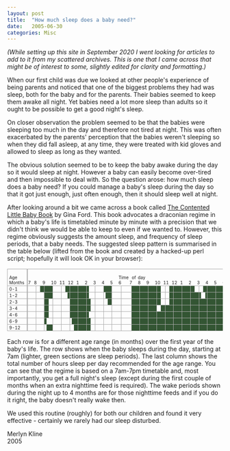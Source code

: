 ```yaml
---
layout: post
title:  "How much sleep does a baby need?"
date:   2005-06-30
categories: Misc
---
```

*(While setting up this site in September 2020 I went looking for articles to add to it from my scattered archives. This is one that I came across that might be of interest to some, slightly edited for clarity and formatting.)*

When our first child was due we looked at other people's experience of
	being parents and noticed that one of the biggest problems they had
	was sleep, both for the baby and for the parents. Their babies seemed to keep
	them awake all night. Yet babies need a lot more sleep than	adults so
	it ought to be possible to get a good night's sleep.

On closer observation the problem seemed to be that the babies were
	sleeping too much in the day and therefore not tired at night. This was
	often exacerbated by the parents' perception that the babies weren't
	sleeping so when they did fall asleep, at any time, they were treated
	with kid gloves and allowed to sleep as long as they wanted.

The obvious solution seemed to be to keep the baby awake during the day
	so it would sleep at night. However a baby can easily become over-tired
	and then impossible to deal with. So the question arose: how much sleep
	does a baby need? If you could manage a baby's sleep during the day so
	that it got just enough, just often enough, then it should sleep well at
	night.

After looking around a bit we came across a book called
	<a href="http://www.amazon.co.uk/exec/obidos/ASIN/0091882338">The Contented Little Baby Book</a> by Gina Ford.
	This book advocates a draconian regime in which a baby's life is timetabled
	minute by minute with a precision that we didn't think we would
	be able to keep to even if we wanted to. However, this regime obviously
	suggests the amount sleep, and frequency of sleep periods, that a baby
	needs. The suggested sleep pattern is summarised in the table below (lifted
	from the book and created by a hacked-up perl script; hopefully it will look OK
	in your browser):

<style>
	table.t-table {
		border: none;
	}

    .t-table .t-heading td {
        border-top: solid 1px #aaa;
        vertical-align: bottom;
    }

    .t-table td {
		border: none;
        font-size: 10px;
        border-bottom: solid 1px #aaa;
        padding: 1px;
    }

    .t-sleep {
        background: #353;
    }

    td.t-hour-end {
        border-right: 1px solid #aaa;
    }
</style>
<table class="t-table" cellpadding=0 cellspacing=0>
 <tr class="t-heading">
  <td style=" border-left: solid 1px #aaa;">&nbsp;Age<br>&nbsp;Months</td><td style=" border-right: solid 2px #aaa;">&nbsp;</td><td colspan=3>7</td><td colspan=4>8</td><td colspan=4>9</td><td colspan=4>10</td><td colspan=4>11</td><td colspan=4>12</td><td colspan=4>1</td><td colspan=4>2</td><td colspan=4>3</td><td colspan=4>4</td><td colspan=4>5</td><td colspan=4>Time<br>6</td><td colspan=4>&nbsp;&nbsp;of<br>7</td><td colspan=4>day<br>8</td><td colspan=4>9</td><td colspan=4>10</td><td colspan=4>11</td><td colspan=4>12</td><td colspan=4>1</td><td colspan=4>2</td><td colspan=4>3</td><td colspan=4>4</td><td colspan=4>5</td><td colspan=4>6</td><td style=" border-right: solid 2px #aaa;">7</td><td style="border-right: solid 1px #aaa;">&nbsp;Total<br>&nbsp;hours sleep&nbsp;</td>
 </tr>
 <tr>
  <td nowrap style=" border-left: solid 1px #aaa;">&nbsp;0-1&nbsp;</td><td style=" border-right: solid 2px #aaa;">&nbsp;</td><td >&nbsp;</td><td >&nbsp;</td><td >&nbsp;</td><td class="t-hour-end">&nbsp;</td><td >&nbsp;</td><td >&nbsp;</td><td class="t-sleep">&nbsp;</td><td class="t-sleep t-hour-end">&nbsp;</td><td class="t-sleep">&nbsp;</td><td class="t-sleep">&nbsp;</td><td class="t-sleep">&nbsp;</td><td class="t-sleep t-hour-end">&nbsp;</td><td >&nbsp;</td><td >&nbsp;</td><td >&nbsp;</td><td class="t-hour-end">&nbsp;</td><td >&nbsp;</td><td >&nbsp;</td><td class="t-sleep">&nbsp;</td><td class="t-sleep t-hour-end">&nbsp;</td><td class="t-sleep">&nbsp;</td><td class="t-sleep">&nbsp;</td><td class="t-sleep">&nbsp;</td><td class="t-sleep t-hour-end">&nbsp;</td><td class="t-sleep">&nbsp;</td><td class="t-sleep">&nbsp;</td><td class="t-sleep">&nbsp;</td><td class="t-sleep t-hour-end">&nbsp;</td><td class="t-sleep">&nbsp;</td><td >&nbsp;</td><td >&nbsp;</td><td class="t-hour-end">&nbsp;</td><td >&nbsp;</td><td >&nbsp;</td><td >&nbsp;</td><td class="t-hour-end">&nbsp;</td><td class="t-sleep">&nbsp;</td><td class="t-sleep">&nbsp;</td><td class="t-sleep">&nbsp;</td><td class="t-sleep t-hour-end">&nbsp;</td><td >&nbsp;</td><td >&nbsp;</td><td >&nbsp;</td><td class="t-hour-end">&nbsp;</td><td >&nbsp;</td><td >&nbsp;</td><td >&nbsp;</td><td class="t-hour-end">&nbsp;</td><td class="t-sleep">&nbsp;</td><td class="t-sleep">&nbsp;</td><td class="t-sleep">&nbsp;</td><td class="t-sleep t-hour-end">&nbsp;</td><td class="t-sleep">&nbsp;</td><td class="t-sleep">&nbsp;</td><td class="t-sleep">&nbsp;</td><td class="t-sleep t-hour-end">&nbsp;</td><td class="t-sleep">&nbsp;</td><td class="t-sleep">&nbsp;</td><td class="t-sleep">&nbsp;</td><td class="t-sleep t-hour-end">&nbsp;</td><td class="t-sleep">&nbsp;</td><td class="t-sleep">&nbsp;</td><td >&nbsp;</td><td class="t-hour-end">&nbsp;</td><td >&nbsp;</td><td >&nbsp;</td><td class="t-sleep">&nbsp;</td><td class="t-sleep t-hour-end">&nbsp;</td><td class="t-sleep">&nbsp;</td><td class="t-sleep">&nbsp;</td><td class="t-sleep">&nbsp;</td><td class="t-sleep t-hour-end">&nbsp;</td><td class="t-sleep">&nbsp;</td><td class="t-sleep">&nbsp;</td><td class="t-sleep">&nbsp;</td><td class="t-sleep t-hour-end">&nbsp;</td><td class="t-sleep">&nbsp;</td><td class="t-sleep">&nbsp;</td><td >&nbsp;</td><td class="t-hour-end">&nbsp;</td><td >&nbsp;</td><td >&nbsp;</td><td class="t-sleep">&nbsp;</td><td class="t-sleep t-hour-end">&nbsp;</td><td class="t-sleep">&nbsp;</td><td class="t-sleep">&nbsp;</td><td class="t-sleep">&nbsp;</td><td class="t-sleep t-hour-end">&nbsp;</td><td class="t-sleep">&nbsp;</td><td class="t-sleep">&nbsp;</td><td class="t-sleep">&nbsp;</td><td class="t-sleep t-hour-end">&nbsp;</td><td class="t-sleep">&nbsp;</td><td class="t-sleep">&nbsp;</td><td class="t-sleep">&nbsp;</td><td class="t-sleep t-hour-end">&nbsp;</td><td nowrap style="border-right: solid 1px #aaa; border-left: solid 2px #aaa;">&nbsp;15.5-16&nbsp;</td>
 </tr>
 <tr>
  <td nowrap style="border-left: solid 1px #aaa;">&nbsp;1-2&nbsp;</td><td style="border-right: solid 2px #aaa;">&nbsp;</td><td >&nbsp;</td><td >&nbsp;</td><td >&nbsp;</td><td class="t-hour-end">&nbsp;</td><td >&nbsp;</td><td >&nbsp;</td><td >&nbsp;</td><td class="t-hour-end">&nbsp;</td><td class="t-sleep">&nbsp;</td><td class="t-sleep">&nbsp;</td><td class="t-sleep">&nbsp;</td><td class="t-sleep t-hour-end">&nbsp;</td><td >&nbsp;</td><td >&nbsp;</td><td >&nbsp;</td><td class="t-hour-end">&nbsp;</td><td >&nbsp;</td><td >&nbsp;</td><td >&nbsp;</td><td class="t-sleep t-hour-end">&nbsp;</td><td class="t-sleep">&nbsp;</td><td class="t-sleep">&nbsp;</td><td class="t-sleep">&nbsp;</td><td class="t-sleep t-hour-end">&nbsp;</td><td class="t-sleep">&nbsp;</td><td class="t-sleep">&nbsp;</td><td class="t-sleep">&nbsp;</td><td class="t-sleep t-hour-end">&nbsp;</td><td class="t-sleep">&nbsp;</td><td >&nbsp;</td><td >&nbsp;</td><td class="t-hour-end">&nbsp;</td><td >&nbsp;</td><td >&nbsp;</td><td >&nbsp;</td><td class="t-hour-end">&nbsp;</td><td >&nbsp;</td><td class="t-sleep">&nbsp;</td><td class="t-sleep">&nbsp;</td><td class="t-sleep t-hour-end">&nbsp;</td><td >&nbsp;</td><td >&nbsp;</td><td >&nbsp;</td><td class="t-hour-end">&nbsp;</td><td >&nbsp;</td><td >&nbsp;</td><td >&nbsp;</td><td class="t-hour-end">&nbsp;</td><td class="t-sleep">&nbsp;</td><td class="t-sleep">&nbsp;</td><td class="t-sleep">&nbsp;</td><td class="t-sleep t-hour-end">&nbsp;</td><td class="t-sleep">&nbsp;</td><td class="t-sleep">&nbsp;</td><td class="t-sleep">&nbsp;</td><td class="t-sleep t-hour-end">&nbsp;</td><td class="t-sleep">&nbsp;</td><td class="t-sleep">&nbsp;</td><td class="t-sleep">&nbsp;</td><td class="t-sleep t-hour-end">&nbsp;</td><td class="t-sleep">&nbsp;</td><td class="t-sleep">&nbsp;</td><td >&nbsp;</td><td class="t-hour-end">&nbsp;</td><td >&nbsp;</td><td >&nbsp;</td><td class="t-sleep">&nbsp;</td><td class="t-sleep t-hour-end">&nbsp;</td><td class="t-sleep">&nbsp;</td><td class="t-sleep">&nbsp;</td><td class="t-sleep">&nbsp;</td><td class="t-sleep t-hour-end">&nbsp;</td><td class="t-sleep">&nbsp;</td><td class="t-sleep">&nbsp;</td><td class="t-sleep">&nbsp;</td><td class="t-sleep t-hour-end">&nbsp;</td><td class="t-sleep">&nbsp;</td><td class="t-sleep">&nbsp;</td><td class="t-sleep">&nbsp;</td><td class="t-sleep t-hour-end">&nbsp;</td><td class="t-sleep">&nbsp;</td><td >&nbsp;</td><td >&nbsp;</td><td class="t-sleep t-hour-end">&nbsp;</td><td class="t-sleep">&nbsp;</td><td class="t-sleep">&nbsp;</td><td class="t-sleep">&nbsp;</td><td class="t-sleep t-hour-end">&nbsp;</td><td class="t-sleep">&nbsp;</td><td class="t-sleep">&nbsp;</td><td class="t-sleep">&nbsp;</td><td class="t-sleep t-hour-end">&nbsp;</td><td class="t-sleep">&nbsp;</td><td class="t-sleep">&nbsp;</td><td class="t-sleep">&nbsp;</td><td class="t-sleep t-hour-end">&nbsp;</td><td nowrap style="border-right: solid 1px #aaa; border-left: solid 2px #aaa;">&nbsp;15&nbsp;</td>
 </tr>
 <tr>
  <td nowrap style="border-left: solid 1px #aaa;">&nbsp;2-3&nbsp;</td><td style="border-right: solid 2px #aaa;">&nbsp;</td><td >&nbsp;</td><td >&nbsp;</td><td >&nbsp;</td><td class="t-hour-end">&nbsp;</td><td >&nbsp;</td><td >&nbsp;</td><td >&nbsp;</td><td class="t-hour-end">&nbsp;</td><td class="t-sleep">&nbsp;</td><td class="t-sleep">&nbsp;</td><td >&nbsp;</td><td class="t-hour-end">&nbsp;</td><td >&nbsp;</td><td >&nbsp;</td><td >&nbsp;</td><td class="t-hour-end">&nbsp;</td><td >&nbsp;</td><td >&nbsp;</td><td >&nbsp;</td><td class="t-hour-end">&nbsp;</td><td class="t-sleep">&nbsp;</td><td class="t-sleep">&nbsp;</td><td class="t-sleep">&nbsp;</td><td class="t-sleep t-hour-end">&nbsp;</td><td class="t-sleep">&nbsp;</td><td class="t-sleep">&nbsp;</td><td class="t-sleep">&nbsp;</td><td class="t-sleep t-hour-end">&nbsp;</td><td class="t-sleep">&nbsp;</td><td class="t-sleep">&nbsp;</td><td >&nbsp;</td><td class="t-hour-end">&nbsp;</td><td >&nbsp;</td><td >&nbsp;</td><td >&nbsp;</td><td class="t-hour-end">&nbsp;</td><td >&nbsp;</td><td >&nbsp;</td><td class="t-sleep">&nbsp;</td><td class="t-sleep t-hour-end">&nbsp;</td><td >&nbsp;</td><td >&nbsp;</td><td >&nbsp;</td><td class="t-hour-end">&nbsp;</td><td >&nbsp;</td><td >&nbsp;</td><td >&nbsp;</td><td class="t-hour-end">&nbsp;</td><td class="t-sleep">&nbsp;</td><td class="t-sleep">&nbsp;</td><td class="t-sleep">&nbsp;</td><td class="t-sleep t-hour-end">&nbsp;</td><td class="t-sleep">&nbsp;</td><td class="t-sleep">&nbsp;</td><td class="t-sleep">&nbsp;</td><td class="t-sleep t-hour-end">&nbsp;</td><td class="t-sleep">&nbsp;</td><td class="t-sleep">&nbsp;</td><td class="t-sleep">&nbsp;</td><td class="t-sleep t-hour-end">&nbsp;</td><td class="t-sleep">&nbsp;</td><td class="t-sleep">&nbsp;</td><td >&nbsp;</td><td class="t-hour-end">&nbsp;</td><td >&nbsp;</td><td >&nbsp;</td><td class="t-sleep">&nbsp;</td><td class="t-sleep t-hour-end">&nbsp;</td><td class="t-sleep">&nbsp;</td><td class="t-sleep">&nbsp;</td><td class="t-sleep">&nbsp;</td><td class="t-sleep t-hour-end">&nbsp;</td><td class="t-sleep">&nbsp;</td><td class="t-sleep">&nbsp;</td><td class="t-sleep">&nbsp;</td><td class="t-sleep t-hour-end">&nbsp;</td><td class="t-sleep">&nbsp;</td><td class="t-sleep">&nbsp;</td><td class="t-sleep">&nbsp;</td><td class="t-sleep t-hour-end">&nbsp;</td><td class="t-sleep">&nbsp;</td><td class="t-sleep">&nbsp;</td><td class="t-sleep">&nbsp;</td><td class="t-sleep t-hour-end">&nbsp;</td><td class="t-sleep">&nbsp;</td><td class="t-sleep">&nbsp;</td><td class="t-sleep">&nbsp;</td><td class="t-sleep t-hour-end">&nbsp;</td><td class="t-sleep">&nbsp;</td><td class="t-sleep">&nbsp;</td><td class="t-sleep">&nbsp;</td><td class="t-sleep t-hour-end">&nbsp;</td><td class="t-sleep">&nbsp;</td><td class="t-sleep">&nbsp;</td><td class="t-sleep">&nbsp;</td><td class="t-sleep t-hour-end">&nbsp;</td><td nowrap style="border-right: solid 1px #aaa; border-left: solid 2px #aaa;">&nbsp;14.5&nbsp;</td>
 </tr>
 <tr>
  <td nowrap style="border-left: solid 1px #aaa;">&nbsp;3-4&nbsp;</td><td style=" border-right: solid 2px #aaa;">&nbsp;</td><td >&nbsp;</td><td >&nbsp;</td><td >&nbsp;</td><td class="t-hour-end">&nbsp;</td><td >&nbsp;</td><td >&nbsp;</td><td >&nbsp;</td><td class="t-hour-end">&nbsp;</td><td class="t-sleep">&nbsp;</td><td class="t-sleep">&nbsp;</td><td >&nbsp;</td><td class="t-hour-end">&nbsp;</td><td >&nbsp;</td><td >&nbsp;</td><td >&nbsp;</td><td class="t-hour-end">&nbsp;</td><td >&nbsp;</td><td >&nbsp;</td><td >&nbsp;</td><td class="t-hour-end">&nbsp;</td><td class="t-sleep">&nbsp;</td><td class="t-sleep">&nbsp;</td><td class="t-sleep">&nbsp;</td><td class="t-sleep t-hour-end">&nbsp;</td><td class="t-sleep">&nbsp;</td><td class="t-sleep">&nbsp;</td><td class="t-sleep">&nbsp;</td><td class="t-sleep t-hour-end">&nbsp;</td><td class="t-sleep">&nbsp;</td><td class="t-sleep">&nbsp;</td><td >&nbsp;</td><td class="t-hour-end">&nbsp;</td><td >&nbsp;</td><td >&nbsp;</td><td >&nbsp;</td><td class="t-hour-end">&nbsp;</td><td >&nbsp;</td><td >&nbsp;</td><td >&nbsp;</td><td class="t-hour-end">&nbsp;</td><td >&nbsp;</td><td >&nbsp;</td><td >&nbsp;</td><td class="t-hour-end">&nbsp;</td><td >&nbsp;</td><td >&nbsp;</td><td >&nbsp;</td><td class="t-hour-end">&nbsp;</td><td class="t-sleep">&nbsp;</td><td class="t-sleep">&nbsp;</td><td class="t-sleep">&nbsp;</td><td class="t-sleep t-hour-end">&nbsp;</td><td class="t-sleep">&nbsp;</td><td class="t-sleep">&nbsp;</td><td class="t-sleep">&nbsp;</td><td class="t-sleep t-hour-end">&nbsp;</td><td class="t-sleep">&nbsp;</td><td class="t-sleep">&nbsp;</td><td class="t-sleep">&nbsp;</td><td class="t-sleep t-hour-end">&nbsp;</td><td >&nbsp;</td><td >&nbsp;</td><td class="t-sleep">&nbsp;</td><td class="t-sleep t-hour-end">&nbsp;</td><td class="t-sleep">&nbsp;</td><td class="t-sleep">&nbsp;</td><td class="t-sleep">&nbsp;</td><td class="t-sleep t-hour-end">&nbsp;</td><td class="t-sleep">&nbsp;</td><td class="t-sleep">&nbsp;</td><td class="t-sleep">&nbsp;</td><td class="t-sleep t-hour-end">&nbsp;</td><td class="t-sleep">&nbsp;</td><td class="t-sleep">&nbsp;</td><td class="t-sleep">&nbsp;</td><td class="t-sleep t-hour-end">&nbsp;</td><td class="t-sleep">&nbsp;</td><td class="t-sleep">&nbsp;</td><td class="t-sleep">&nbsp;</td><td class="t-sleep t-hour-end">&nbsp;</td><td class="t-sleep">&nbsp;</td><td class="t-sleep">&nbsp;</td><td class="t-sleep">&nbsp;</td><td class="t-sleep t-hour-end">&nbsp;</td><td class="t-sleep">&nbsp;</td><td class="t-sleep">&nbsp;</td><td class="t-sleep">&nbsp;</td><td class="t-sleep t-hour-end">&nbsp;</td><td class="t-sleep">&nbsp;</td><td class="t-sleep">&nbsp;</td><td class="t-sleep">&nbsp;</td><td class="t-sleep t-hour-end">&nbsp;</td><td class="t-sleep">&nbsp;</td><td class="t-sleep">&nbsp;</td><td class="t-sleep">&nbsp;</td><td class="t-sleep t-hour-end">&nbsp;</td><td nowrap style=" border-right: solid 1px #aaa; border-left: solid 2px #aaa;">&nbsp;14.5&nbsp;</td>
 </tr>
 <tr>
  <td nowrap style=" border-left: solid 1px #aaa;">&nbsp;4-6&nbsp;</td><td style=" border-right: solid 2px #aaa;">&nbsp;</td><td >&nbsp;</td><td >&nbsp;</td><td >&nbsp;</td><td class="t-hour-end">&nbsp;</td><td >&nbsp;</td><td >&nbsp;</td><td >&nbsp;</td><td class="t-hour-end">&nbsp;</td><td class="t-sleep">&nbsp;</td><td class="t-sleep">&nbsp;</td><td >&nbsp;</td><td class="t-hour-end">&nbsp;</td><td >&nbsp;</td><td >&nbsp;</td><td >&nbsp;</td><td class="t-hour-end">&nbsp;</td><td >&nbsp;</td><td >&nbsp;</td><td >&nbsp;</td><td class="t-hour-end">&nbsp;</td><td class="t-sleep">&nbsp;</td><td class="t-sleep">&nbsp;</td><td class="t-sleep">&nbsp;</td><td class="t-sleep t-hour-end">&nbsp;</td><td class="t-sleep">&nbsp;</td><td class="t-sleep">&nbsp;</td><td class="t-sleep">&nbsp;</td><td class="t-sleep t-hour-end">&nbsp;</td><td class="t-sleep">&nbsp;</td><td >&nbsp;</td><td >&nbsp;</td><td class="t-hour-end">&nbsp;</td><td >&nbsp;</td><td >&nbsp;</td><td >&nbsp;</td><td class="t-hour-end">&nbsp;</td><td >&nbsp;</td><td >&nbsp;</td><td >&nbsp;</td><td class="t-hour-end">&nbsp;</td><td >&nbsp;</td><td >&nbsp;</td><td >&nbsp;</td><td class="t-hour-end">&nbsp;</td><td >&nbsp;</td><td >&nbsp;</td><td >&nbsp;</td><td class="t-hour-end">&nbsp;</td><td class="t-sleep">&nbsp;</td><td class="t-sleep">&nbsp;</td><td class="t-sleep">&nbsp;</td><td class="t-sleep t-hour-end">&nbsp;</td><td class="t-sleep">&nbsp;</td><td class="t-sleep">&nbsp;</td><td class="t-sleep">&nbsp;</td><td class="t-sleep t-hour-end">&nbsp;</td><td class="t-sleep">&nbsp;</td><td class="t-sleep">&nbsp;</td><td class="t-sleep">&nbsp;</td><td class="t-sleep t-hour-end">&nbsp;</td><td class="t-sleep">&nbsp;</td><td class="t-sleep">&nbsp;</td><td class="t-sleep">&nbsp;</td><td class="t-sleep t-hour-end">&nbsp;</td><td class="t-sleep">&nbsp;</td><td class="t-sleep">&nbsp;</td><td class="t-sleep">&nbsp;</td><td class="t-sleep t-hour-end">&nbsp;</td><td class="t-sleep">&nbsp;</td><td class="t-sleep">&nbsp;</td><td class="t-sleep">&nbsp;</td><td class="t-sleep t-hour-end">&nbsp;</td><td class="t-sleep">&nbsp;</td><td class="t-sleep">&nbsp;</td><td class="t-sleep">&nbsp;</td><td class="t-sleep t-hour-end">&nbsp;</td><td class="t-sleep">&nbsp;</td><td class="t-sleep">&nbsp;</td><td class="t-sleep">&nbsp;</td><td class="t-sleep t-hour-end">&nbsp;</td><td class="t-sleep">&nbsp;</td><td class="t-sleep">&nbsp;</td><td class="t-sleep">&nbsp;</td><td class="t-sleep t-hour-end">&nbsp;</td><td class="t-sleep">&nbsp;</td><td class="t-sleep">&nbsp;</td><td class="t-sleep">&nbsp;</td><td class="t-sleep t-hour-end">&nbsp;</td><td class="t-sleep">&nbsp;</td><td class="t-sleep">&nbsp;</td><td class="t-sleep">&nbsp;</td><td class="t-sleep t-hour-end">&nbsp;</td><td class="t-sleep">&nbsp;</td><td class="t-sleep">&nbsp;</td><td class="t-sleep">&nbsp;</td><td class="t-sleep t-hour-end">&nbsp;</td><td nowrap style=" border-right: solid 1px #aaa; border-left: solid 2px #aaa;">&nbsp;15&nbsp;</td>
 </tr>
 <tr>
  <td nowrap style=" border-left: solid 1px #aaa;">&nbsp;6-9&nbsp;</td><td style=" border-right: solid 2px #aaa;">&nbsp;</td><td >&nbsp;</td><td >&nbsp;</td><td >&nbsp;</td><td class="t-hour-end">&nbsp;</td><td >&nbsp;</td><td >&nbsp;</td><td >&nbsp;</td><td class="t-hour-end">&nbsp;</td><td class="t-sleep">&nbsp;</td><td >&nbsp;</td><td >&nbsp;</td><td class="t-hour-end">&nbsp;</td><td >&nbsp;</td><td >&nbsp;</td><td >&nbsp;</td><td class="t-hour-end">&nbsp;</td><td >&nbsp;</td><td >&nbsp;</td><td >&nbsp;</td><td class="t-hour-end">&nbsp;</td><td >&nbsp;</td><td class="t-sleep">&nbsp;</td><td class="t-sleep">&nbsp;</td><td class="t-sleep t-hour-end">&nbsp;</td><td class="t-sleep">&nbsp;</td><td class="t-sleep">&nbsp;</td><td class="t-sleep">&nbsp;</td><td class="t-sleep t-hour-end">&nbsp;</td><td class="t-sleep">&nbsp;</td><td class="t-sleep">&nbsp;</td><td >&nbsp;</td><td class="t-hour-end">&nbsp;</td><td >&nbsp;</td><td >&nbsp;</td><td >&nbsp;</td><td class="t-hour-end">&nbsp;</td><td >&nbsp;</td><td >&nbsp;</td><td >&nbsp;</td><td class="t-hour-end">&nbsp;</td><td >&nbsp;</td><td >&nbsp;</td><td >&nbsp;</td><td class="t-hour-end">&nbsp;</td><td >&nbsp;</td><td >&nbsp;</td><td >&nbsp;</td><td class="t-hour-end">&nbsp;</td><td class="t-sleep">&nbsp;</td><td class="t-sleep">&nbsp;</td><td class="t-sleep">&nbsp;</td><td class="t-sleep t-hour-end">&nbsp;</td><td class="t-sleep">&nbsp;</td><td class="t-sleep">&nbsp;</td><td class="t-sleep">&nbsp;</td><td class="t-sleep t-hour-end">&nbsp;</td><td class="t-sleep">&nbsp;</td><td class="t-sleep">&nbsp;</td><td class="t-sleep">&nbsp;</td><td class="t-sleep t-hour-end">&nbsp;</td><td class="t-sleep">&nbsp;</td><td class="t-sleep">&nbsp;</td><td class="t-sleep">&nbsp;</td><td class="t-sleep t-hour-end">&nbsp;</td><td class="t-sleep">&nbsp;</td><td class="t-sleep">&nbsp;</td><td class="t-sleep">&nbsp;</td><td class="t-sleep t-hour-end">&nbsp;</td><td class="t-sleep">&nbsp;</td><td class="t-sleep">&nbsp;</td><td class="t-sleep">&nbsp;</td><td class="t-sleep t-hour-end">&nbsp;</td><td class="t-sleep">&nbsp;</td><td class="t-sleep">&nbsp;</td><td class="t-sleep">&nbsp;</td><td class="t-sleep t-hour-end">&nbsp;</td><td class="t-sleep">&nbsp;</td><td class="t-sleep">&nbsp;</td><td class="t-sleep">&nbsp;</td><td class="t-sleep t-hour-end">&nbsp;</td><td class="t-sleep">&nbsp;</td><td class="t-sleep">&nbsp;</td><td class="t-sleep">&nbsp;</td><td class="t-sleep t-hour-end">&nbsp;</td><td class="t-sleep">&nbsp;</td><td class="t-sleep">&nbsp;</td><td class="t-sleep">&nbsp;</td><td class="t-sleep t-hour-end">&nbsp;</td><td class="t-sleep">&nbsp;</td><td class="t-sleep">&nbsp;</td><td class="t-sleep">&nbsp;</td><td class="t-sleep t-hour-end">&nbsp;</td><td class="t-sleep">&nbsp;</td><td class="t-sleep">&nbsp;</td><td class="t-sleep">&nbsp;</td><td class="t-sleep t-hour-end">&nbsp;</td><td nowrap style=" border-right: solid 1px #aaa; border-left: solid 2px #aaa;">&nbsp;14.5-15&nbsp;</td>
 </tr>
 <tr>
  <td nowrap style=" border-left: solid 1px #aaa;">&nbsp;9-12&nbsp;</td><td style=" border-right: solid 2px #aaa;">&nbsp;</td><td >&nbsp;</td><td >&nbsp;</td><td >&nbsp;</td><td class="t-hour-end">&nbsp;</td><td >&nbsp;</td><td >&nbsp;</td><td >&nbsp;</td><td class="t-hour-end">&nbsp;</td><td >&nbsp;</td><td class="t-sleep">&nbsp;</td><td class="t-sleep">&nbsp;</td><td class="t-sleep t-hour-end">&nbsp;</td><td >&nbsp;</td><td >&nbsp;</td><td >&nbsp;</td><td class="t-hour-end">&nbsp;</td><td >&nbsp;</td><td >&nbsp;</td><td >&nbsp;</td><td class="t-hour-end">&nbsp;</td><td >&nbsp;</td><td >&nbsp;</td><td class="t-sleep">&nbsp;</td><td class="t-sleep t-hour-end">&nbsp;</td><td class="t-sleep">&nbsp;</td><td class="t-sleep">&nbsp;</td><td class="t-sleep">&nbsp;</td><td class="t-sleep t-hour-end">&nbsp;</td><td class="t-sleep">&nbsp;</td><td class="t-sleep">&nbsp;</td><td >&nbsp;</td><td class="t-hour-end">&nbsp;</td><td >&nbsp;</td><td >&nbsp;</td><td >&nbsp;</td><td class="t-hour-end">&nbsp;</td><td >&nbsp;</td><td >&nbsp;</td><td >&nbsp;</td><td class="t-hour-end">&nbsp;</td><td >&nbsp;</td><td >&nbsp;</td><td >&nbsp;</td><td class="t-hour-end">&nbsp;</td><td >&nbsp;</td><td >&nbsp;</td><td >&nbsp;</td><td class="t-hour-end">&nbsp;</td><td class="t-sleep">&nbsp;</td><td class="t-sleep">&nbsp;</td><td class="t-sleep">&nbsp;</td><td class="t-sleep t-hour-end">&nbsp;</td><td class="t-sleep">&nbsp;</td><td class="t-sleep">&nbsp;</td><td class="t-sleep">&nbsp;</td><td class="t-sleep t-hour-end">&nbsp;</td><td class="t-sleep">&nbsp;</td><td class="t-sleep">&nbsp;</td><td class="t-sleep">&nbsp;</td><td class="t-sleep t-hour-end">&nbsp;</td><td class="t-sleep">&nbsp;</td><td class="t-sleep">&nbsp;</td><td class="t-sleep">&nbsp;</td><td class="t-sleep t-hour-end">&nbsp;</td><td class="t-sleep">&nbsp;</td><td class="t-sleep">&nbsp;</td><td class="t-sleep">&nbsp;</td><td class="t-sleep t-hour-end">&nbsp;</td><td class="t-sleep">&nbsp;</td><td class="t-sleep">&nbsp;</td><td class="t-sleep">&nbsp;</td><td class="t-sleep t-hour-end">&nbsp;</td><td class="t-sleep">&nbsp;</td><td class="t-sleep">&nbsp;</td><td class="t-sleep">&nbsp;</td><td class="t-sleep t-hour-end">&nbsp;</td><td class="t-sleep">&nbsp;</td><td class="t-sleep">&nbsp;</td><td class="t-sleep">&nbsp;</td><td class="t-sleep t-hour-end">&nbsp;</td><td class="t-sleep">&nbsp;</td><td class="t-sleep">&nbsp;</td><td class="t-sleep">&nbsp;</td><td class="t-sleep t-hour-end">&nbsp;</td><td class="t-sleep">&nbsp;</td><td class="t-sleep">&nbsp;</td><td class="t-sleep">&nbsp;</td><td class="t-sleep t-hour-end">&nbsp;</td><td class="t-sleep">&nbsp;</td><td class="t-sleep">&nbsp;</td><td class="t-sleep">&nbsp;</td><td class="t-sleep t-hour-end">&nbsp;</td><td class="t-sleep">&nbsp;</td><td class="t-sleep">&nbsp;</td><td class="t-sleep">&nbsp;</td><td class="t-sleep t-hour-end">&nbsp;</td><td nowrap style=" border-right: solid 1px #aaa; border-left: solid 2px #aaa;">&nbsp;14.5-15&nbsp;</td>
 </tr>
</table>

Each row is for a different age range (in months) over the first year of
	the baby's life. The row shows when the baby sleeps during the day, starting
	at 7am (lighter, green sections are sleep periods). The last column shows the total
	number of hours sleep per day recommended for the age range.
	You can see that the regime is based on a 7am-7pm timetable and, most
	importantly, you get a full night's sleep (except during the first couple
	of months when an extra nighttime feed is required). The wake periods
	shown during the night up to 4 months are for those nighttime feeds and if
	you do it right, the baby doesn't really wake then.

We used this routine (roughly) for both our children and found it very effective - certainly we rarely had our sleep disturbed.

Merlyn Kline  
2005